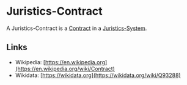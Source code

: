 # Juristics-Contract

A Juristics-Contract is a [Contract](600223.md) in a [Juristics-System](670001.md).

## Links

- Wikipedia: [https://en.wikipedia.org](https://en.wikipedia.org/wiki/Contract)
- Wikidata: [https://wikidata.org](https://wikidata.org/wiki/Q93288)

